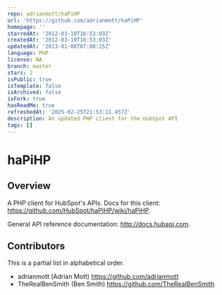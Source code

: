 ```yaml
---
repo: adrianmott/haPiHP
url: 'https://github.com/adrianmott/haPiHP'
homepage: ''
starredAt: '2012-03-19T16:53:03Z'
createdAt: '2012-03-19T16:53:03Z'
updatedAt: '2013-01-08T07:08:25Z'
language: PHP
license: NA
branch: master
stars: 2
isPublic: true
isTemplate: false
isArchived: false
isFork: true
hasReadMe: true
refreshedAt: '2025-02-25T21:53:11.457Z'
description: An updated PHP client for the HubSpot API
tags: []
---
```


haPiHP
======

Overview
-------------

A PHP client for HubSpot's APIs.  Docs for this client: 
<a href="https://github.com/HubSpot/haPiHP/wiki/haPiHP">https://github.com/HubSpot/haPiHP/wiki/haPiHP</a>.

General API reference documentation: <a href="http://docs.hubapi.com">http://docs.hubapi.com</a>.

Contributors
------------

This is a partial list in alphabetical order.

* adrianmott (Adrian Mott) https://github.com/adrianmott
* TheRealBenSmith (Ben Smith) https://github.com/TheRealBenSmith
